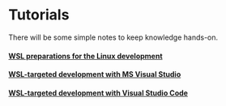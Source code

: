 # Tutorials
There will be some simple notes to keep knowledge hands-on.

#### [WSL preparations for the Linux development](WSL/Readme.md)

#### [WSL-targeted development with MS Visual Studio](WSL-VSWin/Readme.md)

#### [WSL-targeted development with Visual Studio Code](WSL-VSCode/Readme.md)

